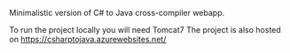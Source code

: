 Minimalistic version of  C# to Java cross-compiler webapp.

To run the project locally you will need Tomcat7 
The project is also hosted on https://csharptojava.azurewebsites.net/
